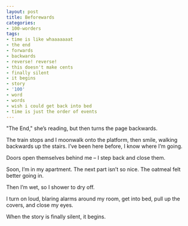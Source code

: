 ```yaml
---
layout: post
title: Beforewards
categories:
- 100-worders
tags:
- time is like whaaaaaaat
- the end
- forwards
- backwards
- reverse! reverse!
- this doesn't make cents
- finally silent
- it begins
- story
- '100'
- word
- words
- wish i could get back into bed
- time is just the order of events
---
```

"The End," she’s reading, but then turns the page backwards.

The train stops and I moonwalk onto the platform, then smile, walking backwards up the stairs. I’ve been here before, I know where I’m going.

Doors open themselves behind me – I step back and close them. 

Soon, I’m in my apartment. The next part isn’t so nice. The oatmeal felt better going in.

Then I’m wet, so I shower to dry off. 

I turn on loud, blaring alarms around my room, get into bed, pull up the covers, and close my eyes. 

When the story is finally silent, it begins.
